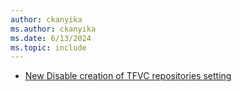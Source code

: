 ```yaml
---
author: ckanyika
ms.author: ckanyika
ms.date: 6/13/2024
ms.topic: include
---
```


- [New Disable creation of TFVC repositories setting](#new-disable-creation-of-tfvc-repositories-setting)
